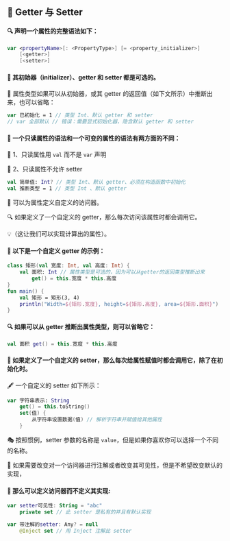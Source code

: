 ## 🔧 Getter 与 Setter

#### 🔍 声明一个属性的完整语法如下：

```kotlin
var <propertyName>[: <PropertyType>] [= <property_initializer>]
    [<getter>]
    [<setter>]
```

#### 🔧 其初始器（initializer）、getter 和 setter 都是可选的。

🌟 属性类型如果可以从初始器，或其 getter 的返回值（如下文所示）中推断出来，也可以省略：

```kotlin
var 已初始化 = 1 // 类型 Int、默认 getter 和 setter
// var 全部默认 // 错误：需要显式初始化器，隐含默认 getter 和 setter
```

#### 🔐 一个只读属性的语法和一个可变的属性的语法有两方面的不同：

🔑 1、只读属性用 `val` 而不是 `var` 声明

🚫 2、只读属性不允许 setter

```kotlin
val 简单值: Int? // 类型 Int、默认 getter、必须在构造函数中初始化
val 推断类型 = 1 // 类型 Int 、默认 getter
```

🔧 可以为属性定义自定义的访问器。

🔍 如果定义了一个自定义的 getter，那么每次访问该属性时都会调用它。

💡（这让我们可以实现计算出的属性）。

#### 🌟 以下是一个自定义 getter 的示例：

```kotlin
class 矩形(val 宽度: Int, val 高度: Int) {
    val 面积: Int // 属性类型是可选的，因为可以从getter的返回类型推断出来
        get() = this.宽度 * this.高度
}
fun main() {
    val 矩形 = 矩形(3, 4)
    println("Width=${矩形.宽度}, height=${矩形.高度}, area=${矩形.面积}")
}
```


#### 🔍 如果可以从 getter 推断出属性类型，则可以省略它：

```kotlin
val 面积 get() = this.宽度 * this.高度
```

#### 🔄 如果定义了一个自定义的 setter，那么每次给属性赋值时都会调用它，除了在初始化时。

🖋️ 一个自定义的 setter 如下所示：

```kotlin
var 字符串表示: String
    get() = this.toString()
    set(值) {
        从字符串设置数据(值) // 解析字符串并赋值给其他属性
    }
```

🎭 按照惯例，setter 参数的名称是 `value`，但是如果你喜欢你可以选择一个不同的名称。

🔧 如果需要改变对一个访问器进行注解或者改变其可见性，但是不希望改变默认的实现，

#### 🚀 那么可以定义访问器而不定义其实现:

```kotlin
var setter可见性: String = "abc"
    private set // 此 setter 是私有的并且有默认实现

var 带注解的setter: Any? = null
    @Inject set // 用 Inject 注解此 setter
```
